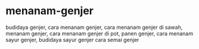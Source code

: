# menanam-genjer
budidaya genjer, cara menanam genjer, cara menanam genjer di sawah, menanam genjer, cara menanam genjer di pot, panen genjer, cara menanam sayur genjer, budidaya sayur genjer cara semai genjer
